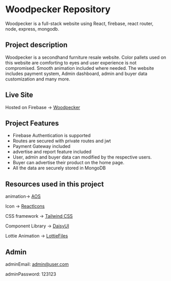 # Woodpecker Repository
Woodpecker is a full-stack website using React, firebase, react router, node, express, mongodb.

## Project description
Woodpecker is a secondhand furniture resale website. Color pallets used on this website are comforting to eyes and user experience is not compromised. Smooth animation included where needed. The website includes payment system, Admin dashboard, admin and buyer data customization and many more.

## Live Site
Hosted on Firebase -> [Woodpecker](https://woodpecker-12.web.app/)

## Project Features

* Firebase Authentication is supported
* Routes are secured with private routes and jwt
* Payment Gateway included
* advertise and report feature included
* User, admin and buyer data can modified by the respective users.
* Buyer can advertise their product on the home page.
* All the data are securely stored in MongoDB 

## Resources used in this project

animation-> [AOS](https://michalsnik.github.io/aos/)

Icon -> [ReactIcons](https://react-icons.github.io/react-icons/)

CSS framework -> [Tailwind CSS](https://tailwindcss.com/)

Component Library -> [DaisyUI](https://daisyui.com/)

Lottie Animation -> [LottieFiles](https://lottiefiles.com/featured)

## Admin 

adminEmail: admin@user.com

adminPassword: 123123